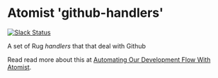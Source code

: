 # Atomist 'github-handlers'

[![Slack Status](https://join.atomist.com/badge.svg)](https://join.atomist.com/)

A set of Rug _handlers_ that that deal with Github

Read read more about this at [Automating Our Development Flow With Atomist](https://medium.com/the-composition/automating-our-development-flow-with-atomist-6b0ec73348b6#.hwa55uv8o).
